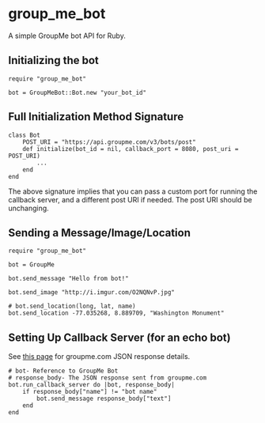 # group_me_bot
A simple GroupMe bot API for Ruby.

Initializing the bot
-----------

	require "group_me_bot"

	bot = GroupMeBot::Bot.new "your_bot_id"


Full Initialization Method Signature
---------------------
	
	class Bot
		POST_URI = "https://api.groupme.com/v3/bots/post"
		def initialize(bot_id = nil, callback_port = 8080, post_uri = POST_URI)
			...
		end
	end

The above signature implies that you can pass a custom port for running the callback server, and a different post URI if needed. The post URI should be unchanging.

Sending a Message/Image/Location
-----------------

	require "group_me_bot"
	
	bot = GroupMe
	
	bot.send_message "Hello from bot!"
	
	bot.send_image "http://i.imgur.com/O2NQNvP.jpg"

	# bot.send_location(long, lat, name)
	bot.send_location -77.035268, 8.889709, "Washington Monument"

Setting Up Callback Server (for an echo bot)
------------
See [this page](https://dev.groupme.com/tutorials/bots) for groupme.com JSON response details.

	# bot- Reference to GroupMe Bot
	# response_body- The JSON response sent from groupme.com
	bot.run_callback_server do |bot, response_body|
		if response_body["name"] != "bot name"
			bot.send_message response_body["text"]
		end
	end
